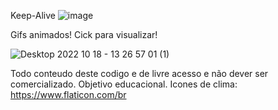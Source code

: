 


Keep-Alive
![image](https://user-images.githubusercontent.com/80009432/195650592-4421c5dc-fb9c-4b60-8b00-0aba416bb2db.png)

Gifs animados! Cick para visualizar!

![Desktop 2022 10 18 - 13 26 57 01 (1)](https://user-images.githubusercontent.com/80009432/196495705-8b120f81-6374-44e0-94ff-a141735ccb66.gif)


Todo conteudo deste codigo e de livre acesso e não dever ser comercializado.
Objetivo educacional.
Icones de clima: https://www.flaticon.com/br
